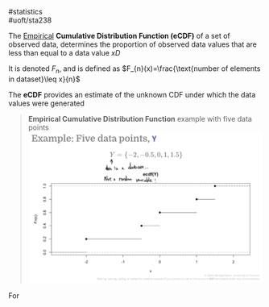 #statistics  
#uoft/sta238 

The [Empirical](Empirical.md) **Cumulative Distribution Function (eCDF)** of a set of observed data, determines the proportion of observed data values that are less than equal to a data value $xD$

It is denoted $F_{n}$, and is defined as $F_{n}(x)=\frac{\text{number of elements in dataset}\leq x}{n}$

The **eCDF** provides an estimate of the unknown CDF under which the data values were generated

> **Empirical Cumulative Distribution Function** example with five data points  
> ![Pasted image 20240719112018](attachments/Pasted%20image%2020240719112018.png)

For 